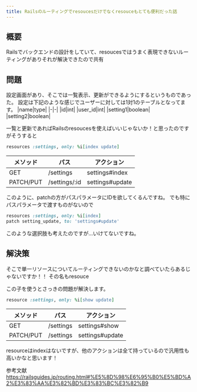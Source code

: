 ```yaml
---
title: Railsのルーティングでresoucesだけでなくresouceもとても便利だった話
---
```


## 概要

Railsでバックエンドの設計をしていて、resoucesではうまく表現できないルーティングがありそれが解決できたので共有

## 問題

設定画面があり、そこでは一覧表示、更新ができるようにするというものであった。
設定は下記のような感じでユーザーに対しては1対1のテーブルとなってます。
|name|type|
|-|-|
|id|int|
|user_id|int|
|setting1|boolean|
|setting2|boolean|

一覧と更新であればRailsのresoucesを使えばいいじゃないか！と思ったのですがそうすると
```rb
resources :settings, only: %i[index update]
```

|メソッド|パス|アクション|
|-|-|-|
|GET|/settings|settings#index|
|PATCH/PUT|/settings/:id|settings#update|

このように、patchの方がパスパラメータにIDを欲してくるんですね。
でも特にパスパラメータで渡すものがないので
```rb
resources :settings, only: %i[index]
patch setting_update, to: 'settings#update'
```
このような選択肢も考えたのですが...いけてないですね。

## 解決策

そこで単一リソースについてルーティングできないのかなと調べていたらあるじゃないですか！！
その名もresouce

この子を使うとさっきの問題が解決します。
```rb
resource :settings, only: %i[show update]
```

|メソッド|パス|アクション|
|-|-|-|
|GET|/settings|settings#show|
|PATCH/PUT|/settings|settings#update|

resourceはindexはないですが、他のアクションは全て持っているので汎用性も高いかなと思います！

参考文献
https://railsguides.jp/routing.html#%E5%8D%98%E6%95%B0%E5%BD%A2%E3%83%AA%E3%82%BD%E3%83%BC%E3%82%B9
